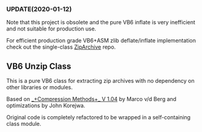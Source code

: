 ### UPDATE(2020-01-12)

Note that this project is obsolete and the pure VB6 inflate is very inefficient and not suitable for production use.

For efficient production grade VB6+ASM zlib deflate/inflate implementation check out the single-class  [ZipArchive](https://github.com/wqweto/ZipArchive) repo.


## VB6 Unzip Class
This is a pure VB6 class for extracting zip archives with no dependency on other libraries or modules.

Based on [\_+Compression Methods+\_ V 1.04](https://github.com/Planet-Source-Code/marco-v-d-berg-compression-methods-v-1-04__1-37867) by Marco v/d Berg and optimizations by John Korejwa.

Original code is completely refactored to be wrapped in a self-containing class module.
